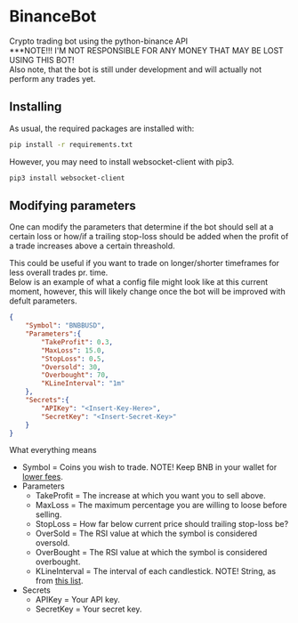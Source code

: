 # BinanceBot
Crypto trading bot using the python-binance API <br>
***NOTE!!! I'M NOT RESPONSIBLE FOR ANY MONEY THAT MAY BE LOST USING THIS BOT! <br>
Also note, that the bot is still under development and will actually not perform any trades yet.

## Installing
As usual, the required packages are installed with:
~~~bash
pip install -r requirements.txt
~~~
However, you may need to install websocket-client with pip3.
~~~bash
pip3 install websocket-client
~~~

## Modifying parameters
One can modify the parameters that determine if the bot should sell at a certain loss or how/if a trailing stop-loss should be added when the profit of a trade increases above a certain threashold.<br>

This could be useful if you want to trade on longer/shorter timeframes for less overall trades pr. time. <br>
Below is an example of what a config file might look like at this current moment, however, this will likely change once the bot will be improved with defult parameters. <br>
~~~json
{
    "Symbol": "BNBBUSD",
    "Parameters":{
        "TakeProfit": 0.3,
        "MaxLoss": 15.0,
        "StopLoss": 0.5,
        "Oversold": 30,
        "Overbought": 70,
        "KLineInterval": "1m"
    },
    "Secrets":{
        "APIKey": "<Insert-Key-Here>",
        "SecretKey": "<Insert-Secret-Key>"
    }
}
~~~
What everything means <br>
* Symbol = Coins you wish to trade. NOTE! Keep BNB in your wallet for [lower fees](https://www.binance.us/en/fee/schedule).
* Parameters
    * TakeProfit = The increase at which you want you to sell above.
    * MaxLoss = The maximum percentage you are willing to loose before selling.
    * StopLoss = How far below current price should trailing stop-loss be?
    * OverSold = The RSI value at which the symbol is considered oversold.
    * OverBought = The RSI value at which the symbol is considered overbought.
    * KLineInterval = The interval of each candlestick. NOTE! String, as from [this list](https://github.com/binance/binance-spot-api-docs/blob/master/web-socket-streams.md#klinecandlestick-streams).
* Secrets
    * APIKey = Your API key.
    * SecretKey = Your secret key.


